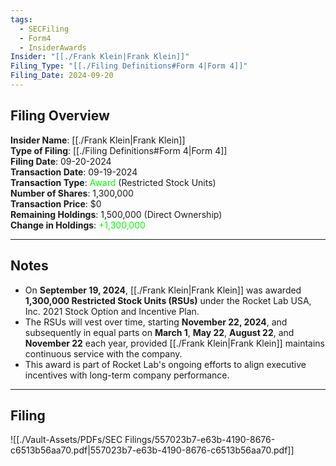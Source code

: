 ```yaml
---
tags:
  - SECFiling
  - Form4
  - InsiderAwards
Insider: "[[./Frank Klein|Frank Klein]]"
Filing_Type: "[[./Filing Definitions#Form 4|Form 4]]"
Filing_Date: 2024-09-20
---
```


## Filing Overview

**Insider Name**: [[./Frank Klein|Frank Klein]]  
**Type of Filing**: [[./Filing Definitions#Form 4|Form 4]]  
**Filing Date**: 09-20-2024  
**Transaction Date**: 09-19-2024  
**Transaction Type**: <span style="color:lime">Award</span> (Restricted Stock Units)  
**Number of Shares**: 1,300,000  
**Transaction Price**: $0  
**Remaining Holdings**: 1,500,000 (Direct Ownership)  
**Change in Holdings**: <span style="color:lime">+1,300,000</span>

---

## Notes

- On **September 19, 2024**, [[./Frank Klein|Frank Klein]] was awarded **1,300,000 Restricted Stock Units (RSUs)** under the Rocket Lab USA, Inc. 2021 Stock Option and Incentive Plan.
- The RSUs will vest over time, starting **November 22, 2024**, and subsequently in equal parts on **March 1**, **May 22**, **August 22**, and **November 22** each year, provided [[./Frank Klein|Frank Klein]] maintains continuous service with the company.
- This award is part of Rocket Lab's ongoing efforts to align executive incentives with long-term company performance.

---

## Filing

![[./Vault-Assets/PDFs/SEC Filings/557023b7-e63b-4190-8676-c6513b56aa70.pdf|557023b7-e63b-4190-8676-c6513b56aa70.pdf]]
